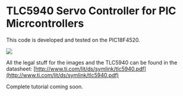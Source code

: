 # TLC5940 Servo Controller for PIC Micrcontrollers

This code is developed and tested on the PIC18F4520.

![](http://i.imgur.com/F2dGZP9.png)

All the legal stuff for the images and the TLC5940 can be found in the datasheet:
[http://www.ti.com/lit/ds/symlink/tlc5940.pdf](http://www.ti.com/lit/ds/symlink/tlc5940.pdf)

Complete tutorial coming soon.